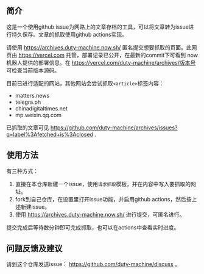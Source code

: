 ## 简介

这是一个使用github issue为网路上的文章存档的工具，可以将文章转为issue进行持久保存。文章的抓取使用github actions实现。

请使用 https://archives.duty-machine.now.sh/ 匿名提交想要抓取的页面。此网页由 https://vercel.com 托管，部署记录已公开，在最新的commit下可看到 now 机器人提供的部署信息。在 https://vercel.com/duty-machine/archives/版本号 可检查当前版本源码。

目前已进行适配的网站，其他网站会尝试抓取`<article>`标签内容：
* matters.news
* telegra.ph
* chinadigitaltimes.net
* mp.weixin.qq.com

已抓取的文章可见 https://github.com/duty-machine/archives/issues?q=label%3Afetched+is%3Aclosed .

## 使用方法
有三种方式：
1. 直接在本仓库新建一个issue，使用`请求抓取`模板，并在内容中写入要抓取的网址。
2. fork到自己仓库，在设置里打开issue功能，并启用github actions，然后按上述新建issue。
3. 使用 https://archives.duty-machine.now.sh/ 进行提交，可匿名进行。

提交完成后等待数分钟即可完成抓取，也可以在actions中查看实时进度。

## 问题反馈及建议
请到这个仓库发送issue： https://github.com/duty-machine/discuss 。
